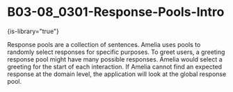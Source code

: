 # B03-08_0301-Response-Pools-Intro

{is-library="true"}

<snippet id="B03-08_0301-Response-Pools-Intro_snippet">



Response pools are a collection of sentences. Amelia uses pools to randomly select responses for specific purposes. To greet users, a greeting response pool might have many possible responses. Amelia would select a greeting for the start of each interaction. If Amelia cannot find an expected response at the domain level, the application will look at the global response pool.


</snippet>